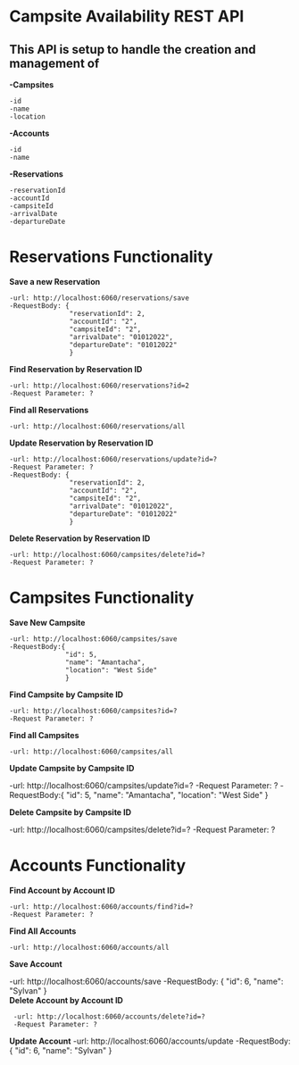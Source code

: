 
Campsite Availability REST API
==============================

This API is setup to handle the creation and management of
----------------------------------------------------------
**-Campsites**
    
    -id
    -name
    -location
**-Accounts**
   
    -id
    -name
**-Reservations**
  
    -reservationId
    -accountId
    -campsiteId
    -arrivalDate
    -departureDate
    

Reservations Functionality
=============================

**Save a new Reservation** 

    -url: http://localhost:6060/reservations/save
    -RequestBody: {
                   "reservationId": 2,
                   "accountId": "2",
                   "campsiteId": "2",
                   "arrivalDate": "01012022",
                   "departureDate": "01012022"
                   }
                  
**Find Reservation by Reservation ID**

    -url: http://localhost:6060/reservations?id=2
    -Request Parameter: ?
   
**Find all Reservations**

    -url: http://localhost:6060/reservations/all
    
**Update Reservation by Reservation ID**

    -url: http://localhost:6060/reservations/update?id=?
    -Request Parameter: ?
    -RequestBody: {
                   "reservationId": 2,
                   "accountId": "2",
                   "campsiteId": "2",
                   "arrivalDate": "01012022",
                   "departureDate": "01012022"
                   }
                   
**Delete Reservation by Reservation ID**

    -url: http://localhost:6060/campsites/delete?id=?
    -Request Parameter: ?
    

Campsites Functionality
=======================

**Save New Campsite**

    -url: http://localhost:6060/campsites/save
    -RequestBody:{
                  "id": 5,
                  "name": "Amantacha",
                  "location": "West Side"
                  }
**Find Campsite by Campsite ID**

    -url: http://localhost:6060/campsites?id=?
    -Request Parameter: ?
    
**Find all Campsites**
    
    -url: http://localhost:6060/campsites/all
    
**Update Campsite by Campsite ID**

   -url: http://localhost:6060/campsites/update?id=?
   -Request Parameter: ?
   -RequestBody:{
                  "id": 5,
                  "name": "Amantacha",
                  "location": "West Side"
                  }
                  
**Delete Campsite by Campsite ID**

   -url: http://localhost:6060/campsites/delete?id=?
   -Request Parameter: ?
   
   
Accounts Functionality
======================

**Find Account by Account ID**
    
    -url: http://localhost:6060/accounts/find?id=?
    -Request Parameter: ?

**Find All Accounts**
    
    -url: http://localhost:6060/accounts/all
    
**Save Account**
   
   -url: http://localhost:6060/accounts/save
   -RequestBody: {
                   "id": 6,
                   "name": "Sylvan"
                   }                 
**Delete Account by Account ID**

     -url: http://localhost:6060/accounts/delete?id=?
     -Request Parameter: ?
     
 **Update Account**
     -url: http://localhost:6060/accounts/update
     -RequestBody: {
                   "id": 6,
                   "name": "Sylvan"
                   }
